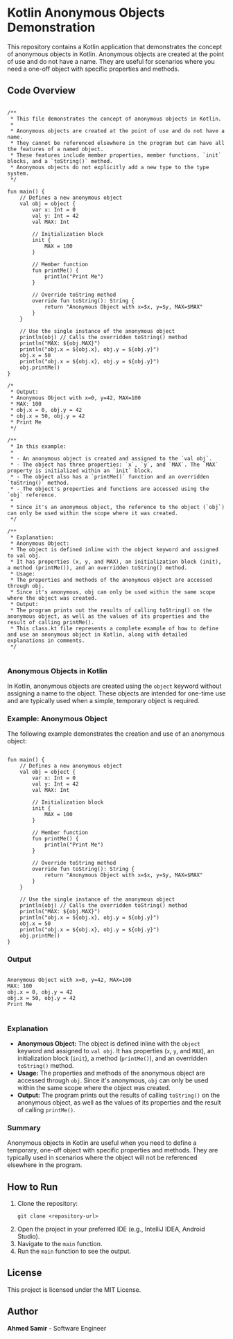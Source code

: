 <body>

<h1>Kotlin Anonymous Objects Demonstration</h1>

<p>This repository contains a Kotlin application that demonstrates the concept of anonymous objects in Kotlin. Anonymous objects are created at the point of use and do not have a name. They are useful for scenarios where you need a one-off object with specific properties and methods.</p>

<h2>Code Overview</h2>

<pre>
<code>
/**
 * This file demonstrates the concept of anonymous objects in Kotlin.
 *
 * Anonymous objects are created at the point of use and do not have a name.
 * They cannot be referenced elsewhere in the program but can have all the features of a named object.
 * These features include member properties, member functions, `init` blocks, and a `toString()` method.
 * Anonymous objects do not explicitly add a new type to the type system.
 */

fun main() {
    // Defines a new anonymous object
    val obj = object {
        var x: Int = 0
        val y: Int = 42
        val MAX: Int

        // Initialization block
        init {
            MAX = 100
        }

        // Member function
        fun printMe() {
            println("Print Me")
        }

        // Override toString method
        override fun toString(): String {
            return "Anonymous Object with x=$x, y=$y, MAX=$MAX"
        }
    }

    // Use the single instance of the anonymous object
    println(obj) // Calls the overridden toString() method
    println("MAX: ${obj.MAX}")
    println("obj.x = ${obj.x}, obj.y = ${obj.y}")
    obj.x = 50
    println("obj.x = ${obj.x}, obj.y = ${obj.y}")
    obj.printMe()
}

/*
 * Output:
 * Anonymous Object with x=0, y=42, MAX=100
 * MAX: 100
 * obj.x = 0, obj.y = 42
 * obj.x = 50, obj.y = 42
 * Print Me
 */

/**
 * In this example:
 *
 * - An anonymous object is created and assigned to the `val obj`.
 * - The object has three properties: `x`, `y`, and `MAX`. The `MAX` property is initialized within an `init` block.
 * - The object also has a `printMe()` function and an overridden `toString()` method.
 * - The object's properties and functions are accessed using the `obj` reference.
 *
 * Since it's an anonymous object, the reference to the object (`obj`) can only be used within the scope where it was created.
 */

/**
 * Explanation:
 * Anonymous Object:
 * The object is defined inline with the object keyword and assigned to val obj.
 * It has properties (x, y, and MAX), an initialization block (init), a method (printMe()), and an overridden toString() method.
 * Usage:
 * The properties and methods of the anonymous object are accessed through obj.
 * Since it's anonymous, obj can only be used within the same scope where the object was created.
 * Output:
 * The program prints out the results of calling toString() on the anonymous object, as well as the values of its properties and the result of calling printMe().
 * This class.kt file represents a complete example of how to define and use an anonymous object in Kotlin, along with detailed explanations in comments.
 */
</code>
</pre>

<h3>Anonymous Objects in Kotlin</h3>

<p>In Kotlin, anonymous objects are created using the <code>object</code> keyword without assigning a name to the object. These objects are intended for one-time use and are typically used when a simple, temporary object is required.</p>

<h3>Example: Anonymous Object</h3>

<p>The following example demonstrates the creation and use of an anonymous object:</p>

<pre><code>
fun main() {
    // Defines a new anonymous object
    val obj = object {
        var x: Int = 0
        val y: Int = 42
        val MAX: Int

        // Initialization block
        init {
            MAX = 100
        }

        // Member function
        fun printMe() {
            println("Print Me")
        }

        // Override toString method
        override fun toString(): String {
            return "Anonymous Object with x=$x, y=$y, MAX=$MAX"
        }
    }

    // Use the single instance of the anonymous object
    println(obj) // Calls the overridden toString() method
    println("MAX: ${obj.MAX}")
    println("obj.x = ${obj.x}, obj.y = ${obj.y}")
    obj.x = 50
    println("obj.x = ${obj.x}, obj.y = ${obj.y}")
    obj.printMe()
}
</code></pre>

<h3>Output</h3>

<pre>
<code>
Anonymous Object with x=0, y=42, MAX=100
MAX: 100
obj.x = 0, obj.y = 42
obj.x = 50, obj.y = 42
Print Me
</code>
</pre>

<h3>Explanation</h3>

<ul>
    <li><strong>Anonymous Object:</strong> The object is defined inline with the <code>object</code> keyword and assigned to <code>val obj</code>. It has properties (<code>x</code>, <code>y</code>, and <code>MAX</code>), an initialization block (<code>init</code>), a method (<code>printMe()</code>), and an overridden <code>toString()</code> method.</li>
    <li><strong>Usage:</strong> The properties and methods of the anonymous object are accessed through <code>obj</code>. Since it's anonymous, <code>obj</code> can only be used within the same scope where the object was created.</li>
    <li><strong>Output:</strong> The program prints out the results of calling <code>toString()</code> on the anonymous object, as well as the values of its properties and the result of calling <code>printMe()</code>.</li>
</ul>

<h3>Summary</h3>

<p>Anonymous objects in Kotlin are useful when you need to define a temporary, one-off object with specific properties and methods. They are typically used in scenarios where the object will not be referenced elsewhere in the program.</p>

<h2>How to Run</h2>

<ol>
    <li>Clone the repository:
        <pre><code>git clone &lt;repository-url&gt;</code></pre>
    </li>
    <li>Open the project in your preferred IDE (e.g., IntelliJ IDEA, Android Studio).</li>
    <li>Navigate to the <code>main</code> function.</li>
    <li>Run the <code>main</code> function to see the output.</li>
</ol>

<h2>License</h2>

<p>This project is licensed under the MIT License.</p>

<h2>Author</h2>

<p><strong>Ahmed Samir</strong> - Software Engineer</p>

</body>
</html>
